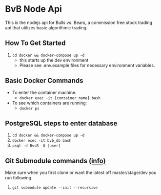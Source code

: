 # BvB Node Api

This is the nodejs api for Bulls vs. Bears, a commission free stock trading api that utilizes basic algorithmic trading.

## How To Get Started

1. `cd docker && docker-compose up -d`
    - this starts up the dev environment
    - Please see .env.example files for necessary environment variables.

## Basic Docker Commands

- To enter the container machine:
  - `docker exec -it [container_name] bash`
- To see which containers are running:
  - `docker ps`

## PostgreSQL steps to enter database

1. `cd docker && docker-compose up -d`
2. `docker exec -it bvb_db bash`
3. `psql -d BvsB -U [user]`

## Git Submodule commands [(info)](https://www.vogella.com/tutorials/GitSubmodules/article.html)

Make sure when you first clone or want the latest off master/stage/dev you run
following.

1. `git submodule update --init --recursive`
